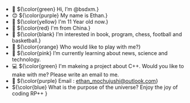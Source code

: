 - 👋 ${\color{green} Hi, I’m @bsdxm.}
- 😊 ${\color{purple} My name is Ethan.}
- 🙋 ${\color{yellow} I'm 11 Year old now.}
- 🚩 ${\color{red} I'm from China.}
- 👀 ${\color{blank} I’m interested in book, program, chess, football and basketball.}
- 🏀 ${\color{orange} Who would like to play with me?}
- 📘 ${\color{pink} I’m currently learning about news, science and technology.
- 💻 ${\color{green} I'm makeing a project about C++. Would you like to make with me? Please write an email to me.
- 📧  ${\color{purple} Email : ethan_mochujushi@outlook.com}
- ${\color{blue} What is the purpose of the universe? Enjoy the joy of coding RP++ }
